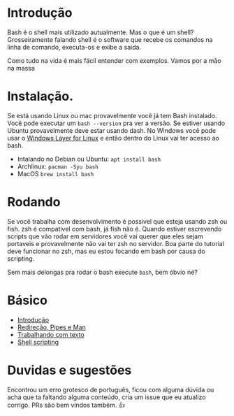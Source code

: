 # Introdução

Bash é o shell mais utilizado autualmente. Mas o que é um shell? Grosseiramente
falando shell é o software que recebe os comandos na linha de comando,
executa-os e exibe a saida.

Como tudo na vida é mais fácil entender com exemplos. Vamos por a mão na massa

# Instalação.

Se está usando Linux ou mac provavelmente você já tem Bash instalado. Você pode
executar um `bash --version` pra ver a versão. Se estiver usando Ubuntu
provavelmente deve estar usando dash. No Windows você pode usar o [Windows Layer
for Linux](https://docs.microsoft.com/pt-br/windows/wsl/install-win10) e então
dentro do Linux vai ter acesso ao bash.

* Intalando no Debian ou Ubuntu: `apt install bash`
* Archlinux: `pacman -Syu bash`
* MacOS `brew install bash`

# Rodando

Se você trabalha com desenvolvimento é possivel que esteja usando zsh ou fish.
zsh é compativel com bash, já fish não é. Quando estiver escrevendo scripts que
vão rodar em servidores você vai querer que eles sejam portaveis e provavelmente
não vai ter zsh no servidor. Boa parte do tutorial deve funcionar no zsh, mas
eu estou focando em bash por causa do scripting.

Sem mais delongas pra rodar o bash execute `bash`, bem óbvio né?

# Básico

* [Introdução](Parte_1.md)
* [Redireção, Pipes e Man](Parte_2.md)
* [Trabalhando com texto](Parte_3.md)
* [Shell scripting](Parte_4.md)

# Duvidas e sugestões

Encontrou um erro grotesco de português, ficou com alguma dúvida ou acha que ta
faltando alguma conteúdo, cria um issue que eu atualizo corrigo. PRs são bem
vindos também. 👍

